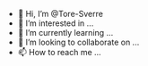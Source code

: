 - 👋 Hi, I’m @Tore-Sverre
- 👀 I’m interested in ...
- 🌱 I’m currently learning ...
- 💞️ I’m looking to collaborate on ...
- 📫 How to reach me ...

<!---
Tore-Sverre/Tore-Sverre is a ✨ special ✨ repository because its `README.md` (this file) appears on your GitHub profile.
You can click the Preview link to take a look at your changes.
--->
